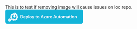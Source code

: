 This is to test if removing image will cause issues on loc repo.
![](Images/DeployToAzureAutomationButton.png)
